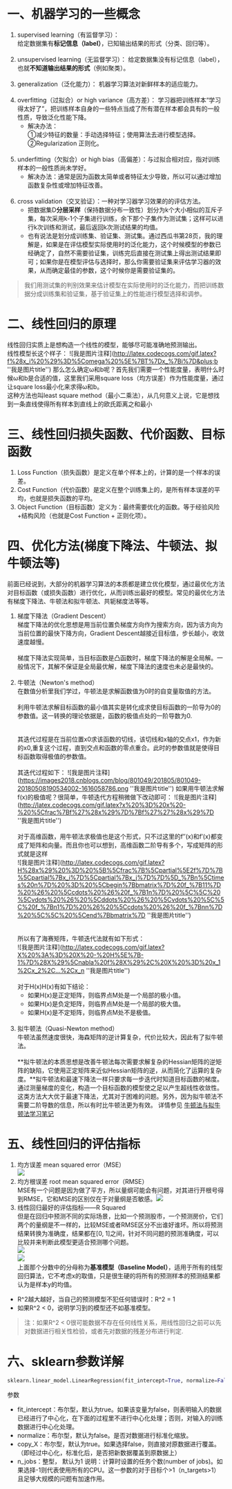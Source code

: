 # 一、机器学习的一些概念
1. supervised learning（有监督学习）：  
给定数据集有**标记信息（label）**，已知输出结果的形式（分类、回归等）。  <br/><br/>
2. unsupervised learning（无监督学习）：
给定数据集没有标记信息（label），也就**不知道输出结果的形式**（例如聚类）。<br/><br/>
3. generalization（泛化能力）：
机器学习算法对新鲜样本的适应能力。<br/><br/>
4. overfitting（过拟合）or high variance（高方差）：
学习器把训练样本“学习得太好了”，把训练样本自身的一些特点当成了所有潜在样本都会具有的一般性质，导致泛化性能下降。  
    - 解决办法：  
    ①减少特征的数量：手动选择特征；使用算法去进行模型选择。  
    ②Regularization 正则化。<br/><br/>
5. underfitting（欠拟合）or high bias（高偏差）：与过拟合相对应，指对训练样本的一般性质尚未学好。
    - 解决办法：通常是因为函数太简单或者特征太少导致，所以可以通过增加函数复杂性或增加特征改善。<br/><br/>
6. cross validation（交叉验证）：一种对学习器学习效果的的评估方法。  
    - 把数据集D**分层采样**（保持数据分布一致性）划分为k个大小相似的互斥子集，每次采用k-1个子集进行训练，余下那个子集作为测试集；这样可以进行k次训练和测试，最后返回k次测试结果的均值。
    - 也有说法是划分成训练集、验证集、测试集。通过西瓜书第28页，我的理解是，如果是在评估模型实际使用时的泛化能力，这个时候模型的参数已经确定了，自然不需要验证集，训练完后直接在测试集上得出测试结果即可；如果你是在模型评估与选择时，那么你需要验证集来评估学习器的效果，从而确定最佳的参数，这个时候你是需要验证集的。
> 我们用测试集的判别效果来估计模型在实际使用时的泛化能力，而把训练数据分成训练集和验证集，基于验证集上的性能进行模型选择和调参。

# 二、线性回归的原理
线性回归实质上是想构造一个线性的模型，能够尽可能准确地预测输出。  
线性模型长这个样子：
![我是图片注释](http://latex.codecogs.com/gif.latex?f%28x_i%20%29%3D%5Comega%20%5E%7BT%7Dx_%7Bi%7D&plus;b  ''我是图片title'')
那么怎么确定ω和b呢？首先我们需要一个性能度量，表明什么时候ω和b是合适的值，这里我们采用square loss（均方误差）作为性能度量，通过让square loss最小化来求得ω和b。  
这种方法也叫least square method（最小二乘法），从几何意义上说，它是想找到一条直线使得所有样本到直线上的欧氏距离之和最小  
# 三、线性回归损失函数、代价函数、目标函数 
1. Loss Function（损失函数）是定义在单个样本上的，计算的是一个样本的误差。
2. Cost Function（代价函数）是定义在整个训练集上的，是所有样本误差的平均，也就是损失函数的平均。
3. Object Function（目标函数）定义为：最终需要优化的函数。等于经验风险+结构风险（也就是Cost Function + 正则化项）。  
# 四、优化方法(梯度下降法、牛顿法、拟牛顿法等) 
前面已经说到，大部分的机器学习算法的本质都是建立优化模型，通过最优化方法对目标函数（或损失函数）进行优化，从而训练出最好的模型。常见的最优化方法有梯度下降法、牛顿法和拟牛顿法、共轭梯度法等等。
1. 梯度下降法（Gradient Descent）   
梯度下降法的优化思想是用当前位置负梯度方向作为搜索方向，因为该方向为当前位置的最快下降方向，Gradient Descent越接近目标值，步长越小，收敛速度越慢。  <br/><br/>
梯度下降法实现简单，当目标函数是凸函数时，梯度下降法的解是全局解。一般情况下，其解不保证是全局最优解，梯度下降法的速度也未必是最快的。  <br/><br/>
2. 牛顿法（Newton's method）  
在数值分析里我们学过，牛顿法是求解函数值为0时的自变量取值的方法。  <br/><br/>
利用牛顿法求解目标函数的最小值其实是转化成求使目标函数的一阶导为0的参数值。这一转换的理论依据是，函数的极值点处的一阶导数为0.  <br/><br/>  
其迭代过程是在当前位置x0求该函数的切线，该切线和x轴的交点x1，作为新的x0,重复这个过程，直到交点和函数的零点重合。此时的参数值就是使得目标函数取得极值的参数值。<br/><br/>
其迭代过程如下：  ![我是图片注释](https://images2018.cnblogs.com/blog/801049/201805/801049-20180508190534002-1616058786.png  ''我是图片title'')
如果用牛顿法求解f(x)的极值呢？很简单，牛顿迭代方程稍微做下改动即可： 
![我是图片注释](http://latex.codecogs.com/gif.latex?x%20%3D%20x%20-%20%5Cfrac%7Bf%27%28x%29%7D%7Bf%27%27%28x%29%7D  ''我是图片title'') <br/><br/> 
对于高维函数，用牛顿法求极值也是这个形式，只不过这里的f′′(x)和f′(x)都变成了矩阵和向量。而且你也可以想到，高维函数二阶导有多个，写成矩阵的形式就是这样  
![我是图片注释](http://latex.codecogs.com/gif.latex?H%28x%29%20%3D%20%5B%5Cfrac%7B%5Cpartial%5E2f%7D%7B%5Cpartial%7Bx_i%7D%5Cpartial%7Bx_j%7D%7D%5D_%7Bn%5Ctimes%20n%7D%20%3D%20%5Cbegin%7Bbmatrix%7D%20f_%7B11%7D%20%26%20%5Ccdots%20%26%20f_%7B1n%7D%20%5C%5C%20%5Cvdots%20%26%20%5Cddots%20%26%20%5Cvdots%20%5C%5C%20f_%7Bn1%7D%20%26%20%5Ccdots%20%26%20f_%7Bnn%7D%20%5C%5C%20%5Cend%7Bbmatrix%7D  ''我是图片title'')<br/><br/>  
所以有了海赛矩阵，牛顿迭代法就有如下形式：   
![我是图片注释](http://latex.codecogs.com/gif.latex?X%20%3A%3D%20X%20-%20H%5E%7B-1%7D%28X%29%5Cnabla%20f%28X%29%2C%20X%20%3D%20x_1%2Cx_2%2C...%2Cx_n  ''我是图片title'') <br/><br/> 
对于H(x)H(x)有如下结论：  
    - 如果H(x)是正定矩阵，则临界点M处是一个局部的极小值。  
    - 如果H(x)是负定矩阵，则临界点M处是一个局部的极大值。  
    - 如果H(x)是不定矩阵，则临界点M处不是极值。<br/><br/>    
3. 拟牛顿法（Quasi-Newton method）  
牛顿法虽然速度很快，海森矩阵的逆计算复杂，代价比较大，因此有了拟牛顿法。<br/><br/>
**拟牛顿法的本质思想是改善牛顿法每次需要求解复杂的Hessian矩阵的逆矩阵的缺陷，它使用正定矩阵来近似Hessian矩阵的逆，从而简化了运算的复杂度。**拟牛顿法和最速下降法一样只要求每一步迭代时知道目标函数的梯度。通过测量梯度的变化，构造一个目标函数的模型使之足以产生超线性收敛性。这类方法大大优于最速下降法，尤其对于困难的问题。另外，因为拟牛顿法不需要二阶导数的信息，所以有时比牛顿法更为有效。
详情参见 [牛顿法与拟牛顿法学习笔记](https://blog.csdn.net/itplus/article/details/21896619)   
# 五、线性回归的评估指标  
1. 均方误差 mean squared error（MSE）  
![](https://img-blog.csdnimg.cn/20181219172928787.png)  
2. 均方根误差 root mean squared error（RMSE）  
MSE有一个问题是因为做了平方，所以量纲可能会有问题，对其进行开根号得到RMSE，它和MSE的区别仅在于对量纲是否敏感。![](https://img-blog.csdnimg.cn/20181219172951560.png)  
3. 线性回归最好的评估指标——R Squared  
但是在回归中预测不同的实际场景，比如一个预测股市，一个预测房价，它们两个的量纲是不一样的，比较MSE或者RMSE区分不出谁好谁坏。所以将预测结果转换为准确度，结果都在[0, 1]之间，针对不同问题的预测准确度，可以比较并来判断此模型更适合预测哪个问题。  
![](https://images2018.cnblogs.com/blog/1036486/201803/1036486-20180302155309676-1020415548.png)  
![](https://images2018.cnblogs.com/blog/1036486/201803/1036486-20180302155715312-1898824494.png)  
上面那个分数中的分母称为**基准模型（Baseline Model）**，适用于所有的线型回归算法，它不考虑x的取值，只是很生硬的将所有的预测样本的预测结果都认为是样本y的均值。  
- R^2越大越好，当自己的预测模型不犯任何错误时：R^2 = 1
- 如果R^2 < 0，说明学习到的模型还不如基准模型。  
>注：如果R^2 < 0很可能数据不存在任何线性关系，用线性回归之前可以先对数据进行相关性检验，或者先对数据的残差分布进行判定.  
  
# 六、sklearn参数详解  
```python
sklearn.linear_model.LinearRegression(fit_intercept=True, normalize=False, copy_X=True, n_jobs=1)
```  
参数
- fit_intercept：布尔型，默认为true。如果该变量为false，则表明输入的数据已经进行了中心化，在下面的过程里不进行中心化处理；否则，对输入的训练数据进行中心化处理。  
- normalize：布尔型，默认为false。是否对数据进行标准化缩放。
- copy_X：布尔型，默认为true。如果选择false，则直接对原数据进行覆盖。（即经过中心化，标准化后，是否把新数据覆盖到原数据上）
- n_jobs：整型， 默认为1  说明：计算时设置的任务个数(number of jobs)。如果选择-1则代表使用所有的CPU。这一参数的对于目标个>1（n_targets>1）且足够大规模的问题有加速作用。  
  

